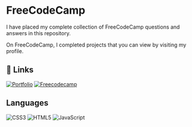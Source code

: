 
# FreeCodeCamp

I have placed my complete collection of FreeCodeCamp questions and answers in this repository.

On FreeCodeCamp, I completed projects that you can view by visiting my profile.

## 🔗 Links
[![Portfolio](https://img.shields.io/badge/my_portfolio-000?style=for-the-badge&logo=ko-fi&logoColor=white)](https://devagn-portfolio.onrender.com/)
[![Freecodecamp](https://img.shields.io/badge/freecodecamp-1DA1F2?style=for-the-badge&logo=freecodecamp&logoColor=white)](https://www.freecodecamp.org/devagn_maniya)


## Languages

![CSS3](https://img.shields.io/badge/css3-%231572B6.svg?style=flat&logo=css3&logoColor=white) 
![HTML5](https://img.shields.io/badge/html5-%23E34F26.svg?style=flat&logo=html5&logoColor=white) ![JavaScript](https://img.shields.io/badge/javascript-%23323330.svg?style=flat&logo=javascript&logoColor=%23F7DF1E) 
